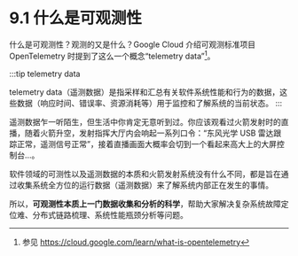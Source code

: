 # 9.1 什么是可观测性

什么是可观测性？观测的又是什么？Google Cloud 介绍可观测标准项目 OpenTelemetry 时提到了这么一个概念“telemetry data”[^1]。

:::tip telemetry data

telemetry data（遥测数据）是指采样和汇总有关软件系统性能和行为的数据，这些数据（响应时间、错误率、资源消耗等）用于监控和了解系统的当前状态。
:::

遥测数据乍一听陌生，但生活中你肯定无意听到过。你应该观看过火箭发射时的直播，随着火箭升空，发射指挥大厅内会响起一系列口令：“东风光学 USB 雷达跟踪正常，遥测信号正常”，接着直播画面大概率会切到一个看起来高大上的大屏控制台...。

软件领域的可测性以及遥测数据的本质和火箭发射系统没有什么不同，都是旨在通过收集系统全方位的运行数据（遥测数据）来了解系统内部正在发生的事情。

所以，**可观测性本质上一门数据收集和分析的科学**，帮助大家解决复杂系统故障定位难、分布式链路梳理、系统性能瓶颈分析等问题。

[^1]: 参见 https://cloud.google.com/learn/what-is-opentelemetry
